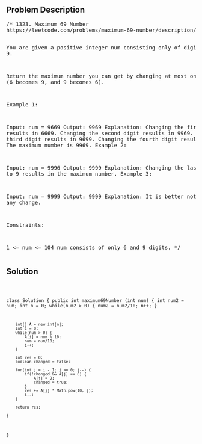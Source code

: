 <!--
<style>
  body { font-family: Arial, sans-serif; }
  .container { max-width: 500px; margin: auto; padding: 20px; }
  .comment-block { background-color: #f9f9f9; padding: 10px; border-left: 5px solid #ccc; }
  .code-block { background-color: #f4f4f4; padding: 10px; border: 1px solid #ddd; }
</style>
-->

<div class='container'>
<h2>Problem Description</h2>
<div class='comment-block'>
<pre>
/* 1323. Maximum 69 Number
https://leetcode.com/problems/maximum-69-number/description/

You are given a positive integer num consisting only of digits 6 and 9.

Return the maximum number you can get by changing at most one digit 
(6 becomes 9, and 9 becomes 6).

 

Example 1:

Input: num = 9669
Output: 9969
Explanation: 
Changing the first digit results in 6669.
Changing the second digit results in 9969.
Changing the third digit results in 9699.
Changing the fourth digit results in 9666.
The maximum number is 9969.
Example 2:

Input: num = 9996
Output: 9999
Explanation: Changing the last digit 6 to 9 results in the maximum number.
Example 3:

Input: num = 9999
Output: 9999
Explanation: It is better not to apply any change.
 

Constraints:

1 <= num <= 104
num consists of only 6 and 9 digits.
*/
</pre>
</div>

<h2>Solution</h2>
<div class='code-block'>
<pre><code class='language-java'>

class Solution {
    public int maximum69Number (int num) {
        int num2 = num;
        int n = 0;
        while(num2 > 0) {
            num2 = num2/10;
            n++;
        }

        int[] A = new int[n];
        int i = 0;
        while(num > 0) {
            A[i] = num % 10;
            num = num/10;
            i++;
        }

        int res = 0;
        boolean changed = false;

        for(int j = i - 1; j >= 0; j--) {
            if(!changed && A[j] == 6) {
                A[j] = 9;
                changed = true;
            }
            res += A[j] * Math.pow(10, j);
            i--;
        }

        return res;
        
    }
}</code></pre>
</div>
</div>
